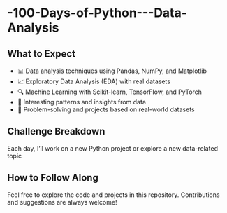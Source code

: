 # -100-Days-of-Python---Data-Analysis
## What to Expect
- 📊 Data analysis techniques using Pandas, NumPy, and Matplotlib
- 📈 Exploratory Data Analysis (EDA) with real datasets
- 🔍 Machine Learning with Scikit-learn, TensorFlow, and PyTorch
- 🧠 Interesting patterns and insights from data
- 🎯 Problem-solving and projects based on real-world datasets
## Challenge Breakdown
Each day, I’ll work on a new Python project or explore a new data-related topic
## How to Follow Along
Feel free to explore the code and projects in this repository. Contributions and suggestions are always welcome!
